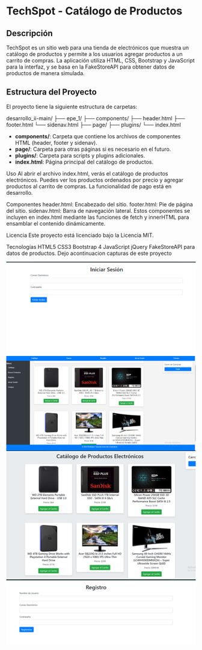 # TechSpot - Catálogo de Productos

## Descripción

TechSpot es un sitio web para una tienda de electrónicos que muestra un catálogo de productos y permite a los usuarios agregar productos a un carrito de compras. La aplicación utiliza HTML, CSS, Bootstrap y JavaScript para la interfaz, y se basa en la FakeStoreAPI para obtener datos de productos de manera simulada.

## Estructura del Proyecto

El proyecto tiene la siguiente estructura de carpetas:

desarrollo_ii-main/
├── epe_1/
├── components/
├── header.html
├── footer.html
└── sidenav.html
├── page/
├── plugins/
└── index.html

- **components/**: Carpeta que contiene los archivos de componentes HTML (header, footer y sidenav).
- **page/**: Carpeta para otras páginas si es necesario en el futuro.
- **plugins/**: Carpeta para scripts y plugins adicionales.
- **index.html**: Página principal del catálogo de productos.

Uso
Al abrir el archivo index.html, verás el catálogo de productos electrónicos. Puedes ver los productos ordenados por precio y agregar productos al carrito de compras. La funcionalidad de pago está en desarrollo.

Componentes
header.html: Encabezado del sitio.
footer.html: Pie de página del sitio.
sidenav.html: Barra de navegación lateral.
Estos componentes se incluyen en index.html mediante las funciones de fetch y innerHTML para ensamblar el contenido dinámicamente.

Licencia
Este proyecto está licenciado bajo la Licencia MIT.


Tecnologías
HTML5
CSS3
Bootstrap 4
JavaScript
jQuery
FakeStoreAPI para datos de productos.
Dejo acontinuacion capturas de este proyecto 

![Captura 12](12.png)
![Captura 13](13.png)
![Captura 14](14.png)
![Captura 15](15.png)

